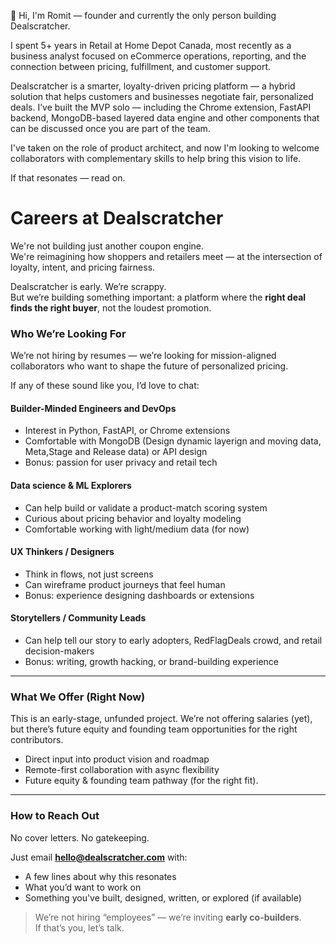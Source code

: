 👋 Hi, I'm Romit — founder and currently the only person building Dealscratcher.

I spent 5+ years in Retail at Home Depot Canada, most recently as a business analyst focused on eCommerce operations, reporting, and the connection between pricing, fulfillment, and customer support. 

Dealscratcher is a smarter, loyalty-driven pricing platform — a hybrid solution that helps customers and businesses negotiate fair, personalized deals.
I’ve built the MVP solo — including the Chrome extension, FastAPI backend, MongoDB-based layered data engine and other components that can be discussed once you are part of the team. 

I've taken on the role of product architect, and now I'm looking to welcome collaborators with complementary skills to help bring this vision to life.

If that resonates — read on.

# Careers at Dealscratcher

We're not building just another coupon engine.  
We're reimagining how shoppers and retailers meet — at the intersection of loyalty, intent, and pricing fairness.

Dealscratcher is early. We’re scrappy.  
But we’re building something important: a platform where the **right deal finds the right buyer**, not the loudest promotion.

### Who We’re Looking For

We’re not hiring by resumes — we’re looking for mission-aligned collaborators who want to shape the future of personalized pricing.

If any of these sound like you, I’d love to chat:

#### Builder-Minded Engineers and DevOps
- Interest in Python, FastAPI, or Chrome extensions
- Comfortable with MongoDB (Design dynamic layerign and moving data,  Meta,Stage and Release data) or API design 
- Bonus: passion for user privacy and retail tech

#### Data science & ML Explorers
- Can help build or validate a product-match scoring system
- Curious about pricing behavior and loyalty modeling
- Comfortable working with light/medium data (for now)

####   UX Thinkers / Designers
- Think in flows, not just screens
- Can wireframe product journeys that feel human
- Bonus: experience designing dashboards or extensions

####   Storytellers / Community Leads
- Can help tell our story to early adopters, RedFlagDeals crowd, and retail decision-makers
- Bonus: writing, growth hacking, or brand-building experience

---

###   What We Offer (Right Now)
This is an early-stage, unfunded project. We’re not offering salaries (yet), but there’s future equity and founding team opportunities for the right contributors.
- Direct input into product vision and roadmap  
- Remote-first collaboration with async flexibility  
- Future equity & founding team pathway (for the right fit). 

---

###   How to Reach Out

No cover letters. No gatekeeping.

Just email **hello@dealscratcher.com** with:
- A few lines about why this resonates
- What you’d want to work on
- Something you've built, designed, written, or explored (if available)

>   We’re not hiring “employees” — we’re inviting **early co-builders**.  
If that’s you, let’s talk.
